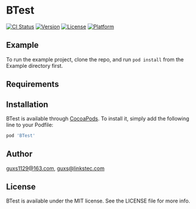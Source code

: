 # BTest

[![CI Status](https://img.shields.io/travis/guxs1129@163.com/BTest.svg?style=flat)](https://travis-ci.org/guxs1129@163.com/BTest)
[![Version](https://img.shields.io/cocoapods/v/BTest.svg?style=flat)](https://cocoapods.org/pods/BTest)
[![License](https://img.shields.io/cocoapods/l/BTest.svg?style=flat)](https://cocoapods.org/pods/BTest)
[![Platform](https://img.shields.io/cocoapods/p/BTest.svg?style=flat)](https://cocoapods.org/pods/BTest)

## Example

To run the example project, clone the repo, and run `pod install` from the Example directory first.

## Requirements

## Installation

BTest is available through [CocoaPods](https://cocoapods.org). To install
it, simply add the following line to your Podfile:

```ruby
pod 'BTest'
```

## Author

guxs1129@163.com, guxs@linkstec.com

## License

BTest is available under the MIT license. See the LICENSE file for more info.
